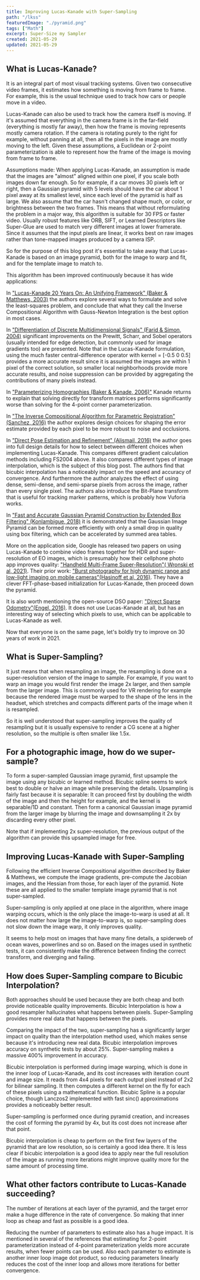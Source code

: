 ```yaml
---
title: Improving Lucas-Kanade with Super-Sampling
path: "/lkss"
featuredImage: "./pyramid.png"
tags: ["Math"]
excerpt: Super-Size my Sampler
created: 2021-05-29
updated: 2021-05-29
---
```


## What is Lucas-Kanade?

It is an integral part of most visual tracking systems.  Given two consecutive video frames, it estimates how something is moving from frame to frame.  For example, this is the usual technique used to track how cars or people move in a video.

Lucas-Kanade can also be used to track how the camera itself is moving.  If it's assumed that everything in the camera frame is in the far-field (everything is mostly far away), then how the frame is moving represents mostly camera rotation.  If the camera is rotating purely to the right for example, without panning at all, then all the pixels in the image are mostly moving to the left.  Given these assumptions, a Euclidean or 2-point parameterization is able to represent how the frame of the image is moving from frame to frame.

Assumptions made: When applying Lucas-Kanade, an assumption is made that the images are "almost" aligned within one pixel, if you scale both images down far enough.  So for example, if a car moves 30 pixels left or right, then a Gaussian pyramid with 5 levels should have the car about 1 pixel away at its smallest level, since each level of the pyramid is half as large.  We also assume that the car hasn't changed shape much, or color, or brightness between the two frames.  This means that without reformulating the problem in a major way, this algorithm is suitable for 30 FPS or faster video.  Usually robust features like ORB, SIFT, or Learned Descriptors like Super-Glue are used to match very different images at lower framerate.  Since it assumes that the input pixels are linear, it works best on raw images rather than tone-mapped images produced by a camera ISP.

So for the purpose of this blog post it's essential to take away that Lucas-Kanade is based on an image pyramid, both for the image to warp and fit, and for the template image to match to.


This algorithm has been improved continuously because it has wide applications:

In ["Lucas-Kanade 20 Years On: An Unifying Framework" (Baker & Matthews, 2003)](https://www.ri.cmu.edu/pub_files/pub3/baker_simon_2002_3/baker_simon_2002_3.pdf) the authors explore several ways to formulate and solve the least-squares problem, and conclude that what they call the Inverse Compositional Algorithm with Gauss-Newton Integration is the best option in most cases.

In ["Differentiation of Discrete Multidimensional Signals" (Farid & Simon, 2004)](https://www.cns.nyu.edu/pub/lcv/farid03-reprint.pdf) significant improvements on the Prewitt, Scharr, and Sobel operators (usually intended for edge detection, but commonly used for image gradients too) are presented.  Note that in the Lucas-Kanade formulation, using the much faster central-difference operator with kernel = [-0.5 0 0.5] provides a more accurate result since it is assumed the images are within 1 pixel of the correct solution, so smaller local neighborhoods provide more accurate results, and noise suppression can be provided by aggregating the contributions of many pixels instead.

In ["Parameterizing Homographies (Baker & Kanade, 2006)"](https://www.ri.cmu.edu/pub_files/pub4/baker_simon_2006_1/baker_simon_2006_1.pdf) Kanade returns to explain that solving directly for transform matrices performs significantly worse than solving for the 4-point corner parameterization.

In ["The Inverse Compositional Algorithm for Parametric Registration" (Sanchez, 2016)](https://www.ipol.im/pub/art/2016/153/article.pdf) the author explores design choices for shaping the error estimate provided by each pixel to be more robust to noise and occlusions.

In ["Direct Pose Estimation and Refinement" (Alismail, 2016)](https://www.cs.cmu.edu/~halismai/h_alismail_robotics_2016.pdf) the author goes into full design details for how to select between different choices when implementing Lucas-Kanade.  This compares different gradient calculation methods including FS2004 above.  It also compares different types of image interpolation, which is the subject of this blog post.  The authors find that bicubic interpolation has a noticeably impact on the speed and accuracy of convergence.  And furthermore the author analyzes the effect of using dense, semi-dense, and semi-sparse pixels from across the image, rather than every single pixel.  The authors also introduce the Bit-Plane transform that is useful for tracking marker patterns, which is probably how Vuforia works.

In ["Fast and Accurate Gaussian Pyramid Construction by Extended Box Filtering" (Konlambigue, 2018)](https://www.eurasip.org/Proceedings/Eusipco/Eusipco2018/papers/1570437148.pdf) it is demonstrated that the Gaussian Image Pyramid can be formed more efficiently with only a small drop in quality using box filtering, which can be accelerated by summed area tables.

More on the application side, Google has released two papers on using Lucas-Kanade to combine video frames together for HDR and super-resolution of EO images, which is presumably how their cellphone photo app improves quality: ["Handheld Multi-Frame Super-Resolution"( Wronski et al, 2021)](https://sites.google.com/view/handheld-super-res/).  Their prior work: ["Burst photography for high dynamic range and low-light imaging on mobile cameras"(Hasinoff et al, 2016)](https://static.googleusercontent.com/media/hdrplusdata.org/en//hdrplus.pdf).  They have a clever FFT-phase-based initialization for Lucas-Kanade, then proceed down the pyramid.

It is also worth mentioning the open-source DSO paper: ["Direct Sparse Odometry"(Engel, 2016)](https://github.com/JakobEngel/dso).  It does not use Lucas-Kanade at all, but has an interesting way of selecting which pixels to use, which can be applicable to Lucas-Kanade as well.

Now that everyone is on the same page, let's boldly try to improve on 30 years of work in 2021.


## What is Super-Sampling?

It just means that when resampling an image, the resampling is done on a super-resolution version of the image to sample.  For example, if you want to warp an image you would first render the image 2x larger, and then sample from the larger image.  This is commonly used for VR rendering for example because the rendered image must be warped to the shape of the lens in the headset, which stretches and compacts different parts of the image when it is resampled.

So it is well understood that super-sampling improves the quality of resampling but it is usually expensive to render a CG scene at a higher resolution, so the multiple is often smaller like 1.5x.


## For a photographic image, how do we super-sample?

To form a super-sampled Gaussian image pyramid, first upsample the image using any bicubic or learned method.  Bicubic spline seems to work best to double or halve an image while preserving the details.  Upsampling is fairly fast because it is separable: It can proceed first by doubling the width of the image and then the height for example, and the kernel is separable/1D and constant.  Then form a canonical Gaussian image pyramid from the larger image by blurring the image and downsampling it 2x by discarding every other pixel.

Note that if implementing 2x super-resolution, the previous output of the algorithm can provide this upsampled image for free.


## Improving Lucas-Kanade with Super-Sampling

Following the efficient Inverse Compositional algorithm described by Baker & Matthews, we compute the image gradients, pre-compute the Jacobian images, and the Hessian from those, for each layer of the pyramid.  Note these are all applied to the smaller template image pyramid that is not super-sampled.

Super-sampling is only applied at one place in the algorithm, where image warping occurs, which is the only place the image-to-warp is used at all.  It does not matter how large the image-to-warp is, so super-sampling does not slow down the image warp, it only improves quality.

It seems to help most on images that have many fine details, a spiderweb of ocean waves, powerlines and so on.  Based on the images used in synthetic tests, it can consistently make the difference between finding the correct transform, and diverging and failing.


## How does Super-Sampling compare to Bicubic Interpolation?

Both approaches should be used because they are both cheap and both provide noticeable quality improvements.  Bicubic Interpolation is how a good resampler hallucinates what happens between pixels.  Super-Sampling provides more real data that happens between the pixels.

Comparing the impact of the two, super-sampling has a significantly larger impact on quality than the interpolation method used, which makes sense because it's introducing new real data.  Bicubic interpolation improves accuracy on synthetic tests by about 25%.  Super-sampling makes a massive 400% improvement in accuracy.

Bicubic interpolation is performed during image warping, which is done in the inner loop of Lucas-Kanade, and its cost increases with iteration count and image size.  It reads from 4x4 pixels for each output pixel instead of 2x2 for bilinear sampling.  It then computes a different kernel on the fly for each of these pixels using a mathematical function.  Bicubic Spline is a popular choice, though Lanczos2 implemented with fast sinc() approximations provides a noticeably better result.

Super-sampling is performed once during pyramid creation, and increases the cost of forming the pyramid by 4x, but its cost does not increase after that point.

Bicubic interpolation is cheap to perform on the first few layers of the pyramid that are low resolution, so is certainly a good idea there.  It is less clear if bicubic interpolation is a good idea to apply near the full resolution of the image as running more iterations might improve quality more for the same amount of processing time.


## What other factors contribute to Lucas-Kanade succeeding?

The number of iterations at each layer of the pyramid, and the target error make a huge difference in the rate of convergence.  So making that inner loop as cheap and fast as possible is a good idea.

Reducing the number of parameters to estimate also has a huge impact.  It is mentioned in several of the references that estimating for 2-point parameterization instead of 4-point parameterization yields more accurate results, when fewer points can be used.  Also each parameter to estimate is another inner loop image dot product, so reducing parameters linearly reduces the cost of the inner loop and allows more iterations for better convergence.
